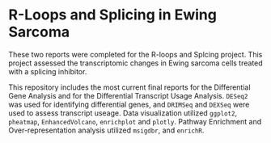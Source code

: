 # R-Loops and Splicing in Ewing Sarcoma
These two reports were completed for the R-loops and Splcing project.  This project assessed the transcriptomic changes in Ewing sarcoma cells treated with a splicing inhibitor.  
  
This repository includes the most current final reports for the Differential Gene Analysis and for the Differential Transcript Usage Analysis.
`DESeq2` was used for identifying differential genes, and `DRIMSeq` and `DEXSeq` were used to assess transcript useage.  Data visualization utilized `ggplot2`, `pheatmap`, `EnhancedVolcano`, `enrichplot` and `plotly`.  Pathway Enrichment and Over-representation analysis utilized `msigdbr`, and `enrichR`.
  
